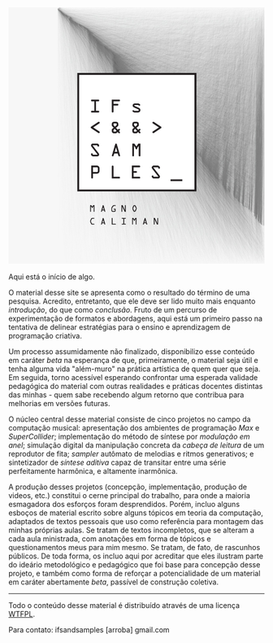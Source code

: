 ![](./img/capa_alta.jpg)

Aqui está o início de algo.

O material desse site se apresenta como o resultado do término de uma pesquisa. Acredito, entretanto, que ele deve ser lido muito mais enquanto _introdução_, do que como _conclusão_. Fruto de um percurso de experimentação de formatos e abordagens, aqui está um primeiro passo na tentativa de delinear estratégias para o ensino e aprendizagem de programação criativa.

Um processo assumidamente não finalizado, disponibilizo esse conteúdo em caráter _beta_ na esperança de que, primeiramente, o material seja útil e tenha alguma vida "além-muro" na prática artística de quem quer que seja. Em seguida, torno acessível esperando confrontar uma esperada validade pedagógica do material com outras realidades e práticas docentes distintas das minhas - quem sabe recebendo algum retorno que contribua para melhorias em versões futuras.

O núcleo central desse material consiste de cinco projetos no campo da computação musical: apresentação dos ambientes de programação _Max_ e _SuperCollider_; implementação do método de síntese por _modulação em anel_; simulação digital da manipulação concreta da _cabeça de leitura_ de um reprodutor de fita; _sampler_ autômato de melodias e ritmos generativos; e sintetizador de _síntese aditiva_ capaz de transitar entre uma série perfeitamente harmônica, e altamente inarmônica.

A produção desses projetos (concepção, implementação, produção de videos, etc.) constitui o cerne principal do trabalho, para onde a maioria esmagadora dos esforços foram desprendidos. Porém, incluo alguns esboços de material escrito sobre alguns tópicos em teoria da computação, adaptados de textos pessoais que uso como referência para montagem das minhas próprias aulas. Se tratam de textos incompletos, que se alteram a cada aula ministrada, com anotações em forma de tópicos e questionamentos meus para mim mesmo. Se tratam, de fato, de rascunhos públicos.
De toda forma, os incluo aqui por acreditar que eles ilustram parte do ideário metodológico e pedagógico que foi base para concepção desse projeto, e também como forma de reforçar a potencialidade de um material em caráter abertamente _beta_, passível de construção coletiva.

---

Todo o conteúdo desse material é distribuído através de uma licença [WTFPL](http://www.wtfpl.net/about/).

Para contato: ifsandsamples [arroba] gmail.com

